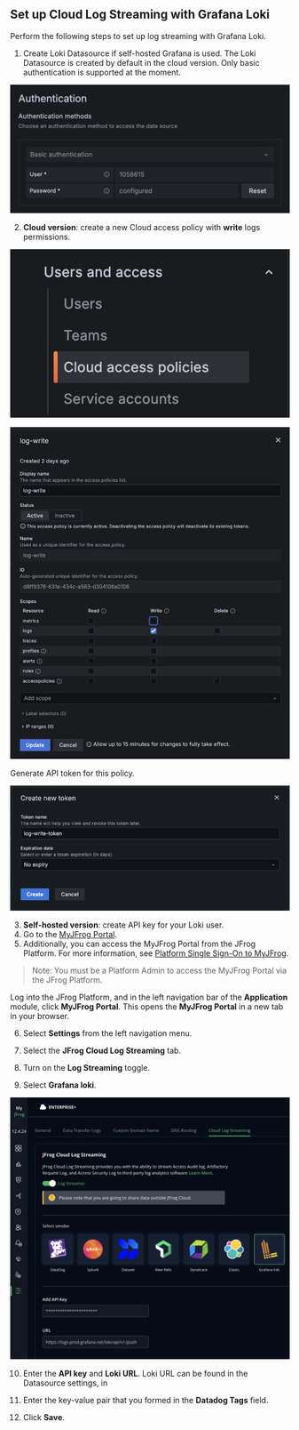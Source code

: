 ## Set up Cloud Log Streaming with Grafana Loki

Perform the following steps to set up log streaming with Grafana Loki.

1. Create Loki Datasource if self-hosted Grafana is used. The Loki Datasource is created by default in the cloud version. Only basic authentication is supported at the moment.

![loki_authentication.png](assets/loki_authentication.png)

2. **Cloud version**: create a new Cloud access policy with **write** logs permissions.

![loki_cloud_access_policy.png](assets/loki_cloud_access_policy.png)

![loki_create_policy.png](assets/loki_create_policy.png)

Generate API token for this policy.

![loki_create_token.png](assets/loki_create_token.png)

3. **Self-hosted version**: create API key for your Loki user.
4. Go to the [MyJFrog Portal](http://my.jfrog.com/).
5. Additionally, you can access the MyJFrog Portal from the JFrog Platform. For more information, see [Platform Single Sign-On to MyJFrog](https://jfrog.com/help/r/5H19DEVA7PsahAXH0xXNSg/_iPFuW3rDQk_mlAk9URBkQ).

> Note: You must be a Platform Admin to access the MyJFrog Portal via the JFrog Platform.

Log into the JFrog Platform, and in the left navigation bar of the **Application** module, click **MyJFrog Portal**.
This opens the **MyJFrog Portal** in a new tab in your browser.

6. Select **Settings** from the left navigation menu.

7. Select the **JFrog Cloud Log Streaming** tab.

8. Turn on the **Log Streaming** toggle.

9. Select **Grafana loki**.

![loki.png](assets/loki.png)

10. Enter the **API key** and **Loki URL**. Loki URL can be found in the Datasource settings, in 

11. Enter the key-value pair that you formed in the **Datadog Tags** field.

12. Click **Save**.